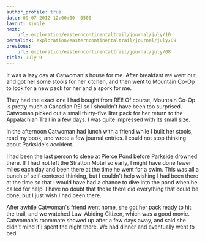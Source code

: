 ```yaml
---
author_profile: true
date: 09-07-2012 12:00:00 -0500
layout: single
next:
    url: exploration/easterncontinentaltrail/journal/july/10
permalink: exploration/easterncontinentaltrail/journal/july/09
previous:
    url: exploration/easterncontinentaltrail/journal/july/08
title: July 9
---
```

It was a lazy day at Catwoman's house for me. After breakfast we went out and got her some stools for her kitchen, and then went to Mountain Co-Op to look for a new pack for her and a spork for me.

They had the exact one I had bought from REI! Of course, Mountain Co-Op is pretty much a Canadian REI so I shouldn't have been too surprised. Catwoman picked out a small thirty-five liter pack for her return to the Appalachian Trail in a few days. I was quite impressed with its small size.

In the afternoon Catwoman had lunch with a friend while I built her stools, read my book, and wrote a few journal entries. I could not stop thinking about Parkside's accident.

I had been the last person to sleep at Pierce Pond before Parkside drowned there. If I had not left the Stratton Motel so early, I might have done fewer miles each day and been there at the time he went for a swim. This was all a bunch of self-centered thinking, but I couldn't help wishing I had been there at the time so that I would have had a chance to dive into the pond when he called for help. I have no doubt that those there did everything that could be done, but I just wish I had been there.

After awhile Catwoman's friend went home, she got her pack ready to hit the trail, and we watched Law-Abiding Citizen, which was a good movie. Catwoman's roommate showed up after a few days away, and said she didn't mind if I spent the night there. We had dinner and eventually went to bed.